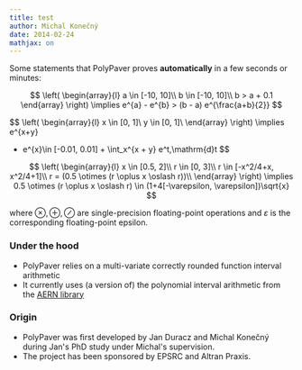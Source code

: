 ```yaml
---
title: test
author: Michal Konečný
date: 2014-02-24
mathjax: on
---
```


Some statements that PolyPaver proves **automatically** in a few seconds or minutes:

$$
\left(
\begin{array}{l}
a \in [-10, 10]\\
b \in [-10, 10]\\
b > a + 0.1
\end{array}
\right)
\implies
e^{a} - e^{b} > (b - a) e^{\frac{a+b}{2}}
$$

$$
\left(
\begin{array}{l}
x \in [0, 1]\\
y \in [0, 1]\\
\end{array}
\right)
\implies
e^{x+y}
 - e^{x}\in
    [-0.01, 0.01] +
    \int_x^{x + y} e^t\,\mathrm{d}t
$$ 

$$
\left(
\begin{array}{l}
x \in [0.5, 2]\\
r \in [0, 3]\\
r \in [-x^2/4+x, x^2/4+1]\\
r = (0.5 \otimes (r \oplus x \oslash r))\\
\end{array}
\right)
\implies
0.5 \otimes (r \oplus x \oslash r) \in (1+4[-\varepsilon, \varepsilon])\sqrt{x}
$$

where $\otimes, \oplus, \oslash$ are single-precision floating-point operations
and $\varepsilon$ is the corresponding floating-point epsilon. 

### Under the hood

  * PolyPaver relies on a multi-variate correctly rounded function interval arithmetic
  * It currently uses (a version of) the polynomial interval arithmetic from the [AERN library](https://code.google.com/p/aern/)
  
### Origin

  * PolyPaver was first developed by Jan Duracz and Michal Konečný during Jan's PhD study under Michal's supervision.
  * The project has been sponsored by EPSRC and Altran Praxis.



